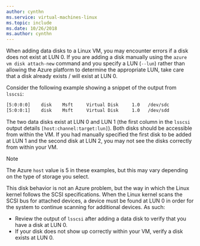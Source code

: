 ```yaml
---
author: cynthn
ms.service: virtual-machines-linux
ms.topic: include
ms.date: 10/26/2018
ms.author: cynthn
---
```

When adding data disks to a Linux VM, you may encounter errors if a disk does not exist at LUN 0. If you are adding a disk manually using the `azure vm disk attach-new` command and you specify a LUN (`--lun`) rather than allowing the Azure platform to determine the appropriate LUN, take care that a disk already exists / will exist at LUN 0. 

Consider the following example showing a snippet of the output from `lsscsi`:

```bash
[5:0:0:0]    disk    Msft     Virtual Disk     1.0   /dev/sdc 
[5:0:0:1]    disk    Msft     Virtual Disk     1.0   /dev/sdd 
```

The two data disks exist at LUN 0 and LUN 1 (the first column in the `lsscsi` output details `[host:channel:target:lun]`). Both disks should be accessible from within the VM. If you had manually specified the first disk to be added at LUN 1 and the second disk at LUN 2, you may not see the disks correctly from within your VM.

> [!NOTE]
> The Azure `host` value is 5 in these examples, but this may vary depending on the type of storage you select.
> 
> 

This disk behavior is not an Azure problem, but the way in which the Linux kernel follows the SCSI specifications. When the Linux kernel scans the SCSI bus for attached devices, a device must be found at LUN 0 in order for the system to continue scanning for additional devices. As such:

* Review the output of `lsscsi` after adding a data disk to verify that you have a disk at LUN 0.
* If your disk does not show up correctly within your VM, verify a disk exists at LUN 0.

